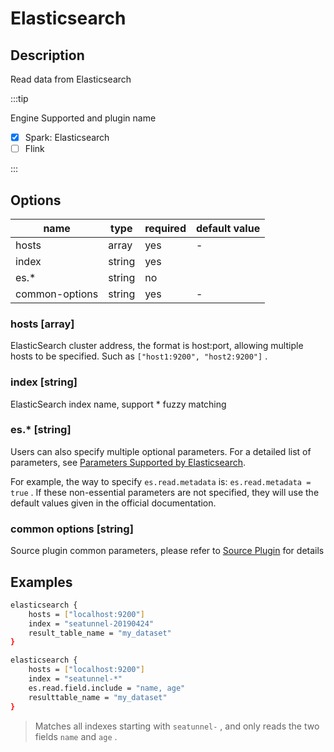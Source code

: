 # Elasticsearch

## Description

Read data from Elasticsearch

:::tip 

Engine Supported and plugin name

* [x] Spark: Elasticsearch
* [ ] Flink

:::

## Options

| name           | type   | required | default value |
| -------------- | ------ | -------- | ------------- |
| hosts          | array  | yes      | -             |
| index          | string | yes      |               |
| es.*           | string | no       |               |
| common-options | string | yes      | -             |

### hosts [array]

ElasticSearch cluster address, the format is host:port, allowing multiple hosts to be specified. Such as `["host1:9200", "host2:9200"]` .

### index [string]

ElasticSearch index name, support * fuzzy matching

### es.* [string]

Users can also specify multiple optional parameters. For a detailed list of parameters, see [Parameters Supported by Elasticsearch](https://www.elastic.co/guide/en/elasticsearch/hadoop/current/configuration.html#cfg-mapping).

For example, the way to specify `es.read.metadata` is: `es.read.metadata = true` . If these non-essential parameters are not specified, they will use the default values given in the official documentation.

### common options [string]

Source plugin common parameters, please refer to [Source Plugin](common-options.mdx) for details

## Examples

```bash
elasticsearch {
    hosts = ["localhost:9200"]
    index = "seatunnel-20190424"
    result_table_name = "my_dataset"
}
```

```bash
elasticsearch {
    hosts = ["localhost:9200"]
    index = "seatunnel-*"
    es.read.field.include = "name, age"
    resulttable_name = "my_dataset"
}
```

> Matches all indexes starting with `seatunnel-` , and only reads the two fields `name` and `age` .
